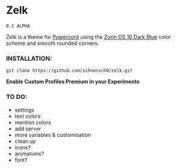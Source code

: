 # Zelk
`0.1 ALPHA`

Zelk is a theme for [Powercord](https://powercord.dev) using the [Zorin OS 16 Dark Blue](https://launchpad.net/~zorinos/+archive/ubuntu/stable/+sourcepub/12406563/+listing-archive-extra) color scheme and smooth rounded corners.

### INSTALLATION:
`git clone https://github.com/schnensch0/zelk.git`

**Enable Custom Profiles Premium in your Experiments**

### TO DO:
* settings
* text colors
* mention colors
* add server
* more variables & customisation
* clean up
* icons?
* animations?
* font?
